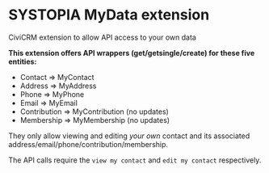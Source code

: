 # SYSTOPIA MyData extension
CiviCRM extension to allow API access to your own data

**This extension offers API wrappers (get/getsingle/create) for these five entities:**
 * Contact => MyContact
 * Address => MyAddress
 * Phone => MyPhone
 * Email => MyEmail
 * Contribution => MyContribution (no updates)
 * Membership => MyMembership (no updates)

They only allow viewing and editing *your own* contact and its associated address/email/phone/contribution/membership.

The API calls require the ``view my contact`` and ``edit my contact`` respectively.
